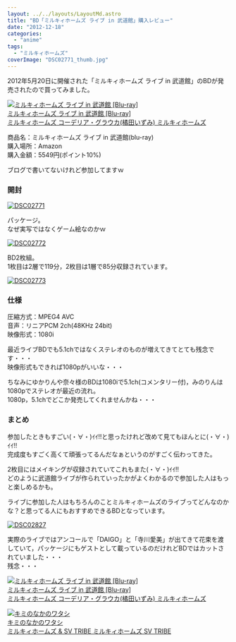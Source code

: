 ```yaml
---
layout: ../../layouts/LayoutMd.astro
title: "BD「ミルキィホームズ ライブ in 武道館」購入レビュー"
date: "2012-12-18"
categories: 
  - "anime"
tags: 
  - "ミルキィホームズ"
coverImage: "DSC02771_thumb.jpg"
---
```


2012年5月20日に開催された「ミルキィホームズ ライブ in 武道館」のBDが発売されたので買ってみました。

[![ミルキィホームズ ライブ in 武道館 [Blu-ray]](images/619RLXPxcxL._SL160_.jpg)  
ミルキィホームズ ライブ in 武道館 \[Blu-ray\]  
ミルキィホームズ コーデリア・グラウカ(橘田いずみ) ミルキィホームズ](https://www.amazon.co.jp/exec/obidos/ASIN/B009AYB44I/mizuka123-22/ref=nosim)

商品名：ミルキィホームズ ライブ in 武道館(blu-ray)  
購入場所：Amazon  
購入金額：5549円(ポイント10%)

ブログで書いてないけれど参加してますｗ

### 開封

[![DSC02771](images/DSC02771_thumb.jpg "DSC02771")](//mizuka123.net/wp-content/uploads/2012/12/DSC02771.jpg)

パッケージ。  
なぜ実写ではなくゲーム絵なのかｗ

[![DSC02772](images/DSC02772_thumb.jpg "DSC02772")](//mizuka123.net/wp-content/uploads/2012/12/DSC02772.jpg)

BD2枚組。  
1枚目は2層で119分，2枚目は1層で85分収録されています。

[![DSC02773](images/DSC02773_thumb.jpg "DSC02773")](//mizuka123.net/wp-content/uploads/2012/12/DSC02773.jpg)

### 仕様

圧縮方式：MPEG4 AVC  
音声：リニアPCM 2ch(48KHz 24bit)  
映像形式：1080i

最近ライブBDでも5.1chではなくステレオのものが増えてきてとても残念です・・・  
映像形式もできれば1080pがいいな・・・

ちなみにゆかりんや奈々様のBDは1080iで5.1ch(コメンタリー付)，みのりんは1080pでステレオが最近の流れ。  
1080p，5.1chでどこか発売してくれませんかね・・・

### まとめ

参加したときもすごい(・∀・)ｲｲ!!と思ったけれど改めて見てもほんとに(・∀・)ｲｲ!!  
完成度もすごく高くて頑張ってるんだなぁというのがすごく伝わってきた。

2枚目にはメイキングが収録されていてこれもまた(・∀・)ｲｲ!!  
どのように武道館ライブが作られていったかがよくわかるので参加した人はもっと楽しめるかも。

ライブに参加した人はもちろんのことミルキィホームズのライブってどんなのかな？と思ってる人にもおすすめできるBDとなっています。

[![DSC02827](images/DSC02827_thumb.jpg "DSC02827")](//mizuka123.net/wp-content/uploads/2012/12/DSC02827.jpg)

実際のライブではアンコールで「DAIGO」と「寺川愛美」が出てきて花束を渡していて，パッケージにもゲストとして載っているのだけれどBDではカットされていました・・・  
残念・・・

[![ミルキィホームズ ライブ in 武道館 [Blu-ray]](images/619RLXPxcxL._SL160_.jpg)  
ミルキィホームズ ライブ in 武道館 \[Blu-ray\]  
ミルキィホームズ コーデリア・グラウカ(橘田いずみ) ミルキィホームズ](https://www.amazon.co.jp/exec/obidos/ASIN/B009AYB44I/mizuka123-22/ref=nosim)

[![キミのなかのワタシ](images/41%2By3qqQe7L._SL160_.jpg)  
キミのなかのワタシ  
ミルキィホームズ & SV TRIBE ミルキィホームズ SV TRIBE](https://www.amazon.co.jp/exec/obidos/ASIN/B008YINQ2Y/mizuka123-22/ref=nosim)
